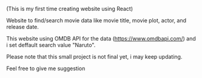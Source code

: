 (This is my first time creating website using React)

Website to find/search movie data like movie title, movie plot, actor, and release date.

This website using OMDB API for the data (https://www.omdbapi.com/) and i set deffault search value "Naruto".

Please note that this small project is not final yet, i may keep updating.

Feel free to give me suggestion
